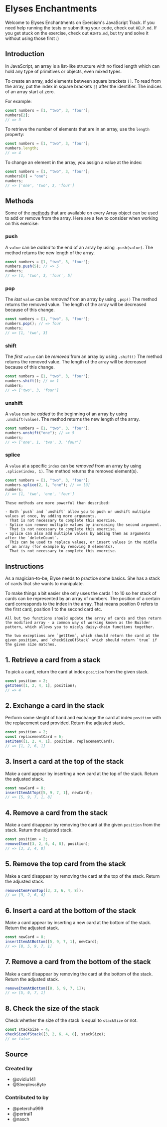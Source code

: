 # Elyses Enchantments

Welcome to Elyses Enchantments on Exercism's JavaScript Track.
If you need help running the tests or submitting your code, check out `HELP.md`.
If you get stuck on the exercise, check out `HINTS.md`, but try and solve it without using those first :)

## Introduction

In JavaScript, an array is a list-like structure with no fixed length which can hold any type of primitives or objects, even mixed types.

To create an array, add elements between square brackets `[]`.
To read from the array, put the index in square brackets `[]` after the identifier.
The indices of an array start at zero.

For example:

```javascript
const numbers = [1, "two", 3, "four"];
numbers[2];
// => 3
```

To retrieve the number of elements that are in an array, use the `length` property:

```javascript
const numbers = [1, "two", 3, "four"];
numbers.length;
// => 4
```

To change an element in the array, you assign a value at the index:

```javascript
const numbers = [1, "two", 3, "four"];
numbers[0] = "one";
numbers;
// => ['one', 'two', 3, 'four']
```

## Methods

Some of the [methods][mdn-array] that are available on every Array object can be used to add or remove from the array.
Here are a few to consider when working on this exercise:

### push

A `value` can be _added_ to the end of an array by using `.push(value)`.
The method returns the new length of the array.

```javascript
const numbers = [1, "two", 3, "four"];
numbers.push(5); // => 5
numbers;
// => [1, 'two', 3, 'four', 5]
```

### pop

The _last_ `value` can be _removed_ from an array by using `.pop()`
The method returns the removed value.
The length of the array will be decreased because of this change.

```javascript
const numbers = [1, "two", 3, "four"];
numbers.pop(); // => four
numbers;
// => [1, 'two', 3]
```

### shift

The _first_ `value` can be _removed_ from an array by using `.shift()`
The method returns the removed value.
The length of the array will be decreased because of this change.

```javascript
const numbers = [1, "two", 3, "four"];
numbers.shift(); // => 1
numbers;
// => ['two', 3, 'four']
```

### unshift

A `value` can be _added_ to the beginning of an array by using `.unshift(value)`.
The method returns the new length of the array.

```javascript
const numbers = [1, "two", 3, "four"];
numbers.unshift("one"); // => 5
numbers;
// => ['one', 1, 'two', 3, 'four']
```

### splice

A `value` at a specific `index` can be _removed_ from an array by using `.splice(index, 1)`.
The method returns the removed element(s).

```javascript
const numbers = [1, "two", 3, "four"];
numbers.splice(2, 1, "one"); // => [3]
numbers;
// => [1, 'two', 'one', 'four']
```

<!-- prettier-ignore -->
~~~exercism/advanced
These methods are more powerful than described:

- Both `push` and `unshift` allow you to push or unshift multiple values at once, by adding more arguments.
  That is not necessary to complete this exercise.
- Splice can remove multiple values by increasing the second argument.
  That is not necessary to complete this exercise.
- Splice can also add multiple values by adding them as arguments after the `deleteCount`.
  This can be used to replace values, or insert values in the middle of an array (for example by removing 0 elements).
  That is not necessary to complete this exercise.
~~~

[mdn-array]: https://developer.mozilla.org/en-US/docs/Web/JavaScript/Reference/Global_Objects/Array

## Instructions

As a magician-to-be, Elyse needs to practice some basics. She has
a stack of cards that she wants to manipulate.

To make things a bit easier she only uses the cards 1 to 10 so her
stack of cards can be represented by an array of numbers. The position
of a certain card corresponds to the index in the array. That means
position 0 refers to the first card, position 1 to the second card
etc.

<!-- prettier-ignore-start -->
~~~~exercism/note
All but two functions should update the array of cards and then return the modified array - a common way of working known as the Builder pattern, which allows you to nicely daisy-chain functions together.

The two exceptions are `getItem`, which should return the card at the given position, and `checkSizeOfStack` which should return `true` if the given size matches.
~~~~
<!-- prettier-ignore-end -->

## 1. Retrieve a card from a stack

To pick a card, return the card at index `position` from
the given stack.

```javascript
const position = 2;
getItem([1, 2, 4, 1], position);
// => 4
```

## 2. Exchange a card in the stack

Perform some sleight of hand and exchange the card at index `position`
with the replacement card provided.
Return the adjusted stack.

```javascript
const position = 2;
const replacementCard = 6;
setItem([1, 2, 4, 1], position, replacementCard);
// => [1, 2, 6, 1]
```

## 3. Insert a card at the top of the stack

Make a card appear by inserting a new card at the top of the stack.
Return the adjusted stack.

```javascript
const newCard = 8;
insertItemAtTop([5, 9, 7, 1], newCard);
// => [5, 9, 7, 1, 8]
```

## 4. Remove a card from the stack

Make a card disappear by removing the card at the given `position` from the stack.
Return the adjusted stack.

```javascript
const position = 2;
removeItem([3, 2, 6, 4, 8], position);
// => [3, 2, 4, 8]
```

## 5. Remove the top card from the stack

Make a card disappear by removing the card at the top of the stack.
Return the adjusted stack.

```javascript
removeItemFromTop([3, 2, 6, 4, 8]);
// => [3, 2, 6, 4]
```

## 6. Insert a card at the bottom of the stack

Make a card appear by inserting a new card at the bottom of the stack.
Return the adjusted stack.

```javascript
const newCard = 8;
insertItemAtBottom([5, 9, 7, 1], newCard);
// => [8, 5, 9, 7, 1]
```

## 7. Remove a card from the bottom of the stack

Make a card disappear by removing the card at the bottom of the stack.
Return the adjusted stack.

```javascript
removeItemAtBottom([8, 5, 9, 7, 1]);
// => [5, 9, 7, 1]
```

## 8. Check the size of the stack

Check whether the size of the stack is equal to `stackSize` or not.

```javascript
const stackSize = 4;
checkSizeOfStack([3, 2, 6, 4, 8], stackSize);
// => false
```

## Source

### Created by

- @ovidiu141
- @SleeplessByte

### Contributed to by

- @peterchu999
- @pertrai1
- @nasch
